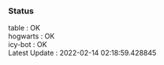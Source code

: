 ### Status


table : OK  
hogwarts : OK  
icy-bot : OK  
Latest Update : 2022-02-14 02:18:59.428845
